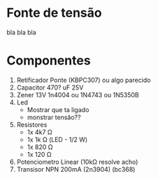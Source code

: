 
# Fonte de tensão 

bla bla bla

# Componentes

1. Retificador Ponte (KBPC307) ou algo parecido
2. Capacitor 470? uF 25V
3. Zener 13V 1n4004 ou 1N4743 ou 1N5350B
4. Led
    - Mostrar que ta ligado
    - monstrar tensão??
5. Resistores
    - 1x 4k7 Ω 
    - 1x 1k Ω (LED - 1/2 W)
    - 1x 820 Ω
    - 1x 120 Ω
6. Potenciometro Linear (10kΩ resolve acho)
7. Transisor NPN 200mA (2n3904) (bc368)


